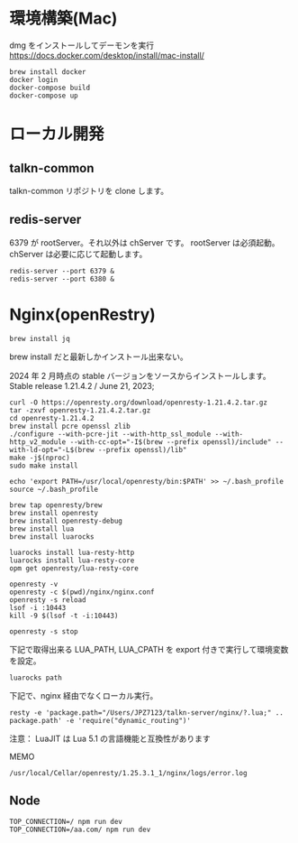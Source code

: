 # 環境構築(Mac)

dmg をインストールしてデーモンを実行
https://docs.docker.com/desktop/install/mac-install/

```
brew install docker
docker login
docker-compose build
docker-compose up
```

# ローカル開発

## talkn-common

talkn-common リポジトリを clone します。

## redis-server

6379 が rootServer。それ以外は chServer です。
rootServer は必須起動。chServer は必要に応じて起動します。

```
redis-server --port 6379 &
redis-server --port 6380 &
```

# Nginx(openRestry)

```
brew install jq
```

brew install だと最新しかインストール出来ない。

2024 年 2 月時点の stable バージョンをソースからインストールします。
Stable release
1.21.4.2 / June 21, 2023;

```
curl -O https://openresty.org/download/openresty-1.21.4.2.tar.gz
tar -zxvf openresty-1.21.4.2.tar.gz
cd openresty-1.21.4.2
brew install pcre openssl zlib
./configure --with-pcre-jit --with-http_ssl_module --with-http_v2_module --with-cc-opt="-I$(brew --prefix openssl)/include" --with-ld-opt="-L$(brew --prefix openssl)/lib"
make -j$(nproc)
sudo make install

echo 'export PATH=/usr/local/openresty/bin:$PATH' >> ~/.bash_profile
source ~/.bash_profile
```

```
brew tap openresty/brew
brew install openresty
brew install openresty-debug
brew install lua
brew install luarocks

luarocks install lua-resty-http
luarocks install lua-resty-core
opm get openresty/lua-resty-core

openresty -v
openresty -c $(pwd)/nginx/nginx.conf
openresty -s reload
lsof -i :10443
kill -9 $(lsof -t -i:10443)

openresty -s stop
```

下記で取得出来る LUA_PATH, LUA_CPATH を export 付きで実行して環境変数を設定。

```
luarocks path
```

下記で、nginx 経由でなくローカル実行。

```
resty -e 'package.path="/Users/JPZ7123/talkn-server/nginx/?.lua;" .. package.path' -e 'require("dynamic_routing")'
```

注意：
LuaJIT は Lua 5.1 の言語機能と互換性があります

MEMO

```
/usr/local/Cellar/openresty/1.25.3.1_1/nginx/logs/error.log
```

## Node

```
TOP_CONNECTION=/ npm run dev
TOP_CONNECTION=/aa.com/ npm run dev
```

